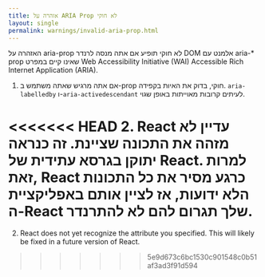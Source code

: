 ```yaml
---
title: אזהרה על ARIA Prop לא חוקי
layout: single
permalink: warnings/invalid-aria-prop.html
---
```


האזהרה על aria-prop לא חוקי תופיע אם אתה מנסה לרנדר DOM אלמנט עם aria-* prop שאינו קיים במפרט  Web Accessibility Initiative (WAI) Accessible Rich Internet Application (ARIA).

1. אם אתה מרגיש שאתה משתמש ב-prop חוקי, בדוק את האיות בקפידה. `aria-labelledby` ו-`aria-activedescendant` לעיתים קרובות מאוייתות באופן שגוי.

<<<<<<< HEAD
2. React עדיין לא מזהה את התכונה שציינת. זה כנראה יתוקן בגרסא עתידית של React. למרות זאת, React כרגע מסיר את כל התכונות הלא ידועות, אז לציין אותם באפליקציית ה-React שלך תגרום להם לא להתרנדר.
=======
2. React does not yet recognize the attribute you specified. This will likely be fixed in a future version of React.
>>>>>>> 5e9d673c6bc1530c901548c0b51af3ad3f91d594
